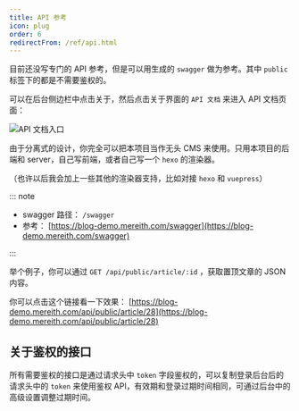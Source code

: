 ```yaml
---
title: API 参考
icon: plug
order: 6
redirectFrom: /ref/api.html
---
```


目前还没写专门的 API 参考，但是可以用生成的 `swagger` 做为参考。其中 `public` 标签下的都是不需要鉴权的。

可以在后台侧边栏中点击关于，然后点击关于界面的 `API 文档` 来进入 API 文档页面：

![API 文档入口](https://pic.mereith.com/img/0b487fe87735562feff3825b040c5353.clipboard-2022-08-29.png)

由于分离式的设计，你完全可以把本项目当作无头 CMS 来使用。只用本项目的后端和 server，自己写前端，或者自己写一个 `hexo` 的渲染器。

（也许以后我会加上一些其他的渲染器支持，比如对接 `hexo` 和 `vuepress`）

::: note

- swagger 路径： `/swagger`
- 参考： [https://blog-demo.mereith.com/swagger](https://blog-demo.mereith.com/swagger)

:::

举个例子，你可以通过 `GET /api/public/article/:id` ，获取置顶文章的 JSON 内容。

你可以点击这个链接看一下效果： [https://blog-demo.mereith.com/api/public/article/28](https://blog-demo.mereith.com/api/public/article/28)

## 关于鉴权的接口

所有需要鉴权的接口是通过请求头中 `token` 字段鉴权的，可以复制登录后台后的请求头中的 `token` 来使用鉴权 API，有效期和登录过期时间相同，可通过后台中的高级设置调整过期时间。
